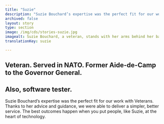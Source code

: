 ```yaml
---
title: "Suzie"
description: "Suzie Bouchard’s expertise was the perfect fit for our work with Veterans. Thanks to her advice and guidance, we were able to deliver a simpler, better service."
archived: false
layout: story
type: section
image: /img/cds/stories-suzie.jpg
imagealt: Suzie Bouchard, a veteran, stands with her arms behind her back in front of flags of the Canadian armed forces.
translationKey: suzie

---
```

## Veteran. Served in NATO. Former Aide-de-Camp to the Governor General.
## Also, software tester.

Suzie Bouchard’s expertise was the perfect fit for our work with Veterans. Thanks to her advice and guidance, we were able to deliver a simpler, better service. The best outcomes happen when you put people, like Suzie, at the heart of technology.
